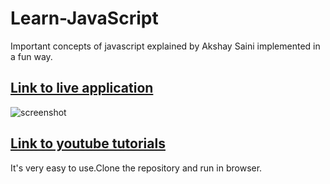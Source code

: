 # Learn-JavaScript 

Important concepts of javascript explained by Akshay Saini implemented in a fun way.

## [Link to live application](https://ankitsaxena21.github.io/Learn-JavaScript-Project/)

![screenshot](https://github.com/ankitsaxena21/EthPay/blob/master/Screenshots/1.png)

## [Link to youtube tutorials](https://www.youtube.com/watch?v=aVSf0b1jVKk&list=PLlasXeu85E9eLVlWFs-nz5PKXJU4f7Fks&index=6)

It's very easy to use.Clone the repository and run in browser.
